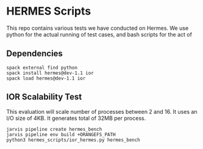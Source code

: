 # HERMES Scripts

This repo contains various tests we have conducted on Hermes.
We use python for the actual running of test cases, and bash scripts
for the act of 

## Dependencies
```
spack external find python
spack install hermes@dev-1.1 ior
spack load hermes@dev-1.1 ior
```

## IOR Scalability Test

This evaluation will scale number of processes between 2 and 16.
It uses an I/O size of 4KB. It generates total of 32MB per process. 

```
jarvis pipeline create hermes_bench
jarvis pipeline env build +ORANGEFS_PATH
python3 hermes_scripts/ior_hermes.py hermes_bench
```

